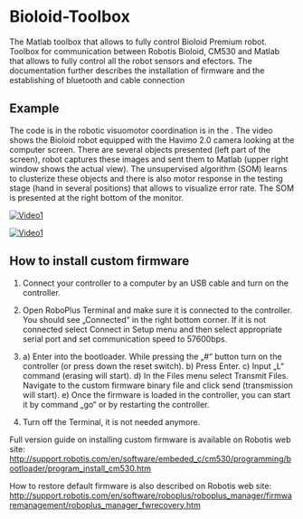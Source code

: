 # Bioloid-Toolbox

The Matlab toolbox that allows to fully control Bioloid Premium robot.
Toolbox for communication between Robotis Bioloid, CM530 and Matlab that allows to fully control all the robot sensors and efectors. The documentation further describes the installation of firmware and the establishing of bluetooth and cable connection

## Example

 The code is in the robotic visuomotor coordination is in the . The video shows the Bioloid robot equipped with the Havimo 2.0 camera looking at the computer screen. There are several objects presented (left part of the screen), robot captures these images and sent them to Matlab (upper right window shows the actual view). The unsupervised algorithm (SOM) learns to clusterize these objects and there is also motor response in the testing stage (hand in several positions) that allows to visualize error rate. The SOM is presented at the right bottom of the monitor.
 
 [![Video1](https://img.youtube.com/vi/TLYiwIx8c28/maxresdefault.jpg)](https://youtu.be/TLYiwIx8c28)
 
 [![Video1](https://img.youtube.com/vi/xhiK3uCGrTE/maxresdefault.jpg)](https://youtu.be/xhiK3uCGrTE)


## How to install custom firmware

1. Connect your controller to a computer by an USB cable and turn on the controller.

2. Open RoboPlus Terminal and make sure it is connected to the controller. You should see „Connected“ in the right bottom corner. If it is not connected select Connect in Setup menu and then select appropriate serial port and set communication speed to 57600bps.

3. a) Enter into the bootloader. While pressing the „#“ button turn on the controller (or press down the reset switch).
   b) Press Enter.
   c) Input „L“ command (erasing will start).
   d) In the Files menu select Transmit Files. Navigate to the custom firmware binary file and click send (transmission will start).
   e) Once the firmware is loaded in the controller, you can start it by command „go“ or by restarting the controller.

4. Turn off the Terminal, it is not needed anymore.



Full version guide on installing custom firmware is available on Robotis web site:
http://support.robotis.com/en/software/embeded_c/cm530/programming/bootloader/program_install_cm530.htm

How to restore default firmware is also described on Robotis web site:
http://support.robotis.com/en/software/roboplus/roboplus_manager/firmwaremanagement/roboplus_manager_fwrecovery.htm
